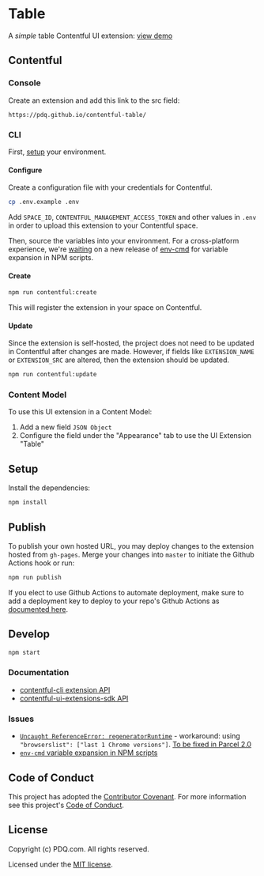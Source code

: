 # Table

A _simple_ table Contentful UI extension: [view demo](https://pdq.github.io/contentful-table/)

## Contentful

### Console

Create an extension and add this link to the src field:

```
https://pdq.github.io/contentful-table/
```

### CLI

First, [setup](#setup) your environment.

#### Configure

Create a configuration file with your credentials for Contentful.

```sh
cp .env.example .env
```

Add `SPACE_ID`, `CONTENTFUL_MANAGEMENT_ACCESS_TOKEN` and other values in `.env` in order to upload this extension to your Contentful space.

Then, source the variables into your environment. For a cross-platform experience, we're [waiting](https://github.com/toddbluhm/env-cmd/issues/112) on a new release of [env-cmd](https://www.npmjs.com/package/env-cmd) for variable expansion in NPM scripts.

#### Create

```sh
npm run contentful:create
```

This will register the extension in your space on Contentful.

#### Update

Since the extension is self-hosted, the project does not need to be updated in Contentful after changes are made. However, if fields like `EXTENSION_NAME` or `EXTENSION_SRC` are altered, then the extension should be updated.

```sh
npm run contentful:update
```

### Content Model

To use this UI extension in a Content Model:

1. Add a new field `JSON Object`
1. Configure the field under the "Appearance" tab to use the UI Extension "Table"

## Setup

Install the dependencies:

```sh
npm install
```

## Publish

To publish your own hosted URL, you may deploy changes to the extension hosted from `gh-pages`. Merge your changes into `master` to initiate the Github Actions hook or run:

```sh
npm run publish
```

If you elect to use Github Actions to automate deployment, make sure to add a deployment key to deploy to your repo's Github Actions as [documented here](https://github.com/marketplace/actions/github-pages-action#1-add-ssh-deploy-key).

## Develop

```sh
npm start
```

### Documentation

- [contentful-cli extension API](https://github.com/contentful/contentful-cli/tree/master/docs/extension)
- [contentful-ui-extensions-sdk API](https://github.com/contentful/ui-extensions-sdk)

### Issues

- [`Uncaught ReferenceError: regeneratorRuntime`](https://github.com/parcel-bundler/parcel/issues/1762) - workaround: using `"browserslist": ["last 1 Chrome versions"]`. [To be fixed in Parcel 2.0](https://github.com/parcel-bundler/parcel/issues/1762#issuecomment-480687638)
- [`env-cmd` variable expansion in NPM scripts](https://github.com/toddbluhm/env-cmd/issues/112)

## Code of Conduct

This project has adopted the [Contributor Covenant](https://www.contributor-covenant.org/). For more information see this project's [Code of Conduct](./CODE_OF_CONDUCT.md).

## License
Copyright (c) PDQ.com. All rights reserved.

Licensed under the [MIT license](./LICENSE).
